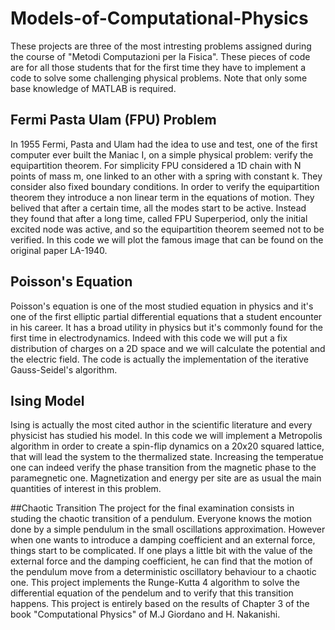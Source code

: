 # Models-of-Computational-Physics

These projects are three of the most intresting problems assigned during the course of "Metodi Computazioni per la Fisica". These pieces of code are for all those students that for the first time they have to implement a code to solve some challenging physical problems. Note that only some base knowledge of MATLAB is required.

## Fermi Pasta Ulam (FPU) Problem
In 1955 Fermi, Pasta and Ulam had the idea to use and test, one of the first computer ever built the Maniac I, on a simple physical problem: verify the equipartition theorem. For simplicity FPU considered a 1D chain with N points of mass m, one linked to an other with a spring with constant k. They consider also fixed boundary conditions.  In order to verify the equipartition theorem they introduce a non linear term in the equations of motion. They belived that after a certain time, all the modes start to be active. Instead they found that after a long time, called FPU Superperiod, only the initial excited node was active, and so the equipartition theorem seemed not to be verified.
In this code we will plot the famous image that can be found on the original paper LA-1940.

## Poisson's Equation
Poisson's equation is one of the most studied equation in physics and it's one of the first elliptic partial differential equations that a student encounter in his career. It has a broad utility in physics but it's commonly found for the first time in electrodynamics. Indeed with this code we will put a fix distribution of charges on a 2D space and we will calculate the potential and the electric field. The code is actually the implementation of the iterative Gauss-Seidel's algorithm.

## Ising Model
Ising is actually the most cited author in the scientific literature and every physicist has studied his model. In this code we will implement a Metropolis algorithm in order to create a spin-flip dynamics on a 20x20 squared lattice, that will lead the system to the thermalized state. Increasing the temperatue one can indeed verify the phase transition from the magnetic phase to the paramegnetic one. Magnetization and energy per site are as usual the main quantities of interest in this problem.

##Chaotic Transition
The project for the final examination consists in studing the chaotic transition of a pendulum. Everyone knows the motion done by a simple pendulum in the small oscillations approximation. However when one wants to introduce a damping coefficient and an external force, things start to be complicated. If one plays a little bit with the value of the external force and the damping coefficient, he can find that the motion of the pendulum move from a deterministic oscillatory behaviour to a chaotic one. This project implements the Runge-Kutta 4 algorithm to solve the differential equation of the pendelum and to verify that this transition happens. This project is entirely based on the results of Chapter 3 of the book "Computational Physics" of M.J Giordano and H. Nakanishi.
